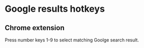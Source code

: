 <h1>Google results hotkeys</h1>
<h2>Chrome extension</h2>

Press number keys 1-9 to select matching Goolge search result.
